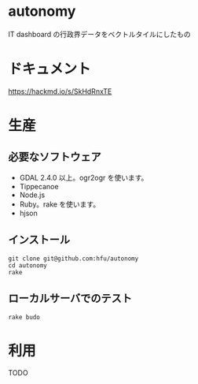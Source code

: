 # autonomy
IT dashboard の行政界データをベクトルタイルにしたもの

# ドキュメント
https://hackmd.io/s/SkHdRnxTE

# 生産
## 必要なソフトウェア
- GDAL 2.4.0 以上。ogr2ogr を使います。
- Tippecanoe
- Node.js
- Ruby。rake を使います。
- hjson

## インストール
```console
git clone git@github.com:hfu/autonomy
cd autonomy
rake
```

## ローカルサーバでのテスト
```console
rake budo
```

# 利用
TODO
